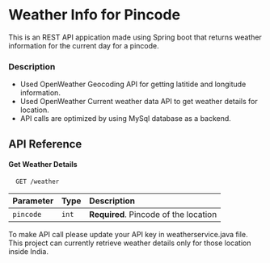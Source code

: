 
# Weather Info for Pincode

This is an REST API appication made using Spring boot that returns weather information for the current day for a pincode.

### Description
* Used OpenWeather Geocoding API for getting latitide and longitude information.
* Used OpenWeather Current weather data API to get weather details for location.
* API calls are optimized by using MySql database as a backend.
## API Reference

#### Get Weather Details

```http
  GET /weather
```

| Parameter | Type     | Description                |
| :-------- | :------- | :------------------------- |
| `pincode` | `int` | **Required**. Pincode of the location |

To make API call please update your API key in weatherservice.java file. This project can currently retrieve weather details only for those location inside India.
